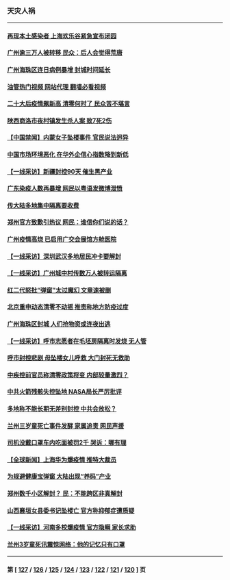 ### 天灾人祸
---
#### [再现本土感染者 上海欢乐谷紧急宣布闭园](../../pages/ncid280/n13861684.md?11090045) 
#### [广州逾三万人被转移 民众：后人会觉得荒唐](../../pages/ncid280/n13861588.md?11090045) 
#### [广州海珠区连日病例暴增 封城时间延长](../../pages/ncid280/n13861478.md?11090045) 
#### [油管热门视频 网站代理 翻墙必看视频](http://150.230.27.170:81/youtube.html?11090045)
#### [二十大后疫情飙新高 清零何时了 民众苦不堪言](../../pages/ncid280/n13861327.md?11090045) 
#### [陕西商洛市夜村镇发生杀人案 致7死2伤](../../pages/ncid280/n13861470.md?11090045) 
#### [【中国禁闻】内蒙女子坠楼事件 官民说法迥异](../../pages/ncid280/n13861071.md?11090045) 
#### [中国市场环境恶化 在华外企信心指数降到新低](../../pages/ncid280/n13861027.md?11090045) 
#### [【一线采访】新疆封控90天 催生黑产业](../../pages/ncid280/n13861078.md?11090045) 
#### [广东染疫人数再暴增 网民以粤语发微博泄愤](../../pages/ncid280/n13861009.md?11090045) 
#### [传大陆多地集中隔离要收费](../../pages/ncid280/n13860849.md?11090045) 
#### [郑州官方致歉引热议 网民：谁信你们说的话？](../../pages/ncid280/n13860770.md?11090045) 
#### [广州疫情高烧 已启用广交会展馆方舱医院](../../pages/ncid280/n13860417.md?11090045) 
#### [【一线采访】深圳武汉多地居民冲卡要解封](../../pages/ncid280/n13860278.md?11090045) 
#### [【一线采访】广州城中村传数万人被转运隔离](../../pages/ncid280/n13860244.md?11090045) 
#### [红二代怒批“弹窗”太过魔幻 文章速被删](../../pages/ncid280/n13860253.md?11090045) 
#### [北京重申动态清零不动摇 推责称地方防疫过度](../../pages/ncid280/n13860159.md?11090045) 
#### [广州海珠区封城 人们抢物资或连夜出逃](../../pages/ncid280/n13859988.md?11090045) 
#### [【一线采访】呼市志愿者在毛坯房隔离时发烧 无人管](../../pages/ncid280/n13859747.md?11090045) 
#### [呼市封控悲剧 母坠楼女儿呼救 大门封死无救助](../../pages/ncid280/n13859877.md?11090045) 
#### [中疾控前官员称清零政策将变 内部较量激烈？](../../pages/ncid280/n13859878.md?11090045) 
#### [中共火箭残骸失控坠地 NASA局长严厉批评](../../pages/ncid280/n13859814.md?11090045) 
#### [多地称不能长期无差别封控 中共会放松？](../../pages/ncid280/n13859514.md?11090045) 
#### [兰州三岁童死亡事件发酵 家属追责 网民声援](../../pages/ncid280/n13859421.md?11090045) 
#### [司机没戴口罩车内吃面被罚2千 哭诉：哪有理](../../pages/ncid280/n13859463.md?11090045) 
#### [【全球新闻】上海华为爆疫情 推特大裁员](../../pages/ncid280/n13859448.md?11090045) 
#### [为规避健康宝弹窗 大陆出现“养码”产业](../../pages/ncid280/n13859373.md?11090045) 
#### [郑州数千小区解封？ 民：不能跨区非真解封](../../pages/ncid280/n13859172.md?11090045) 
#### [山西襄垣女县委书记坠楼亡 官方称抑郁症遭质疑](../../pages/ncid280/n13859034.md?11090045) 
#### [【一线采访】河南多校爆疫情 官方隐瞒 家长求助](../../pages/ncid280/n13858608.md?11090045) 
#### [兰州3岁童死讯震惊网络：他的记忆只有口罩](../../pages/ncid280/n13858905.md?11090045) 

---
#### 第 [ [127](./127.md?11090045) / [126](./126.md?11090045) / [125](./125.md?11090045) / [124](./124.md?11090045) / [123](./123.md?11090045) / [122](./122.md?11090045) / [121](./121.md?11090045) / [120](./120.md?11090045) ] 页
